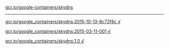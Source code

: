 [gcr.io/google-containers/skydns](https://hub.docker.com/r/abcz/skydns/tags/) 

----
[gcr.io/google_containers/skydns:2015-10-13-8c72f8c √](https://hub.docker.com/r/abcz/skydns/tags/)

[gcr.io/google_containers/skydns:2015-03-11-001 √](https://hub.docker.com/r/abcz/skydns/tags/)

[gcr.io/google_containers/skydns:1.0 √](https://hub.docker.com/r/abcz/skydns/tags/)

